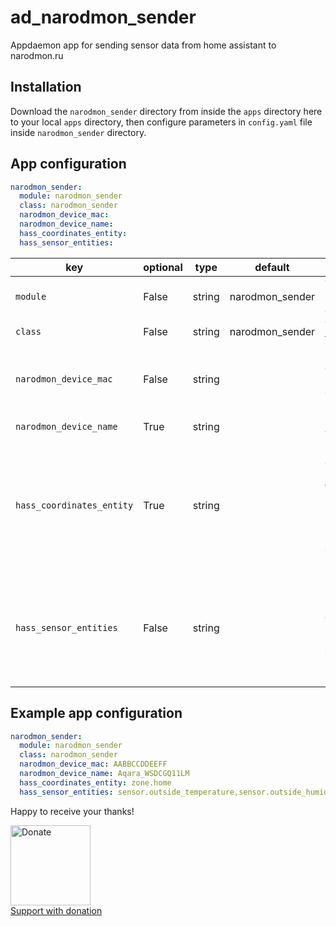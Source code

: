 # ad_narodmon_sender
Appdaemon app for sending sensor data from home assistant to narodmon.ru

## Installation

Download the `narodmon_sender` directory from inside the `apps` directory here to your local `apps` directory, then configure parameters in `config.yaml` file inside `narodmon_sender` directory.

## App configuration

```yaml
narodmon_sender:
  module: narodmon_sender
  class: narodmon_sender
  narodmon_device_mac:
  narodmon_device_name:
  hass_coordinates_entity:
  hass_sensor_entities:
```

key | optional | type | default | description
-- | -- | -- | -- | --
`module` | False | string | narodmon_sender | The module name of the app.
`class` | False | string | narodmon_sender | The name of the Class.
`narodmon_device_mac` | False | string | | MAC-address to identify your device on narodmon.ru
`narodmon_device_name` | True | string | | Name for your device
`hass_coordinates_entity` | True | string | | Home assistant zone entity_id for getting latitude and longitude, helps auto placing device on map
`hass_sensor_entities` | False | string | | Comma-separated home assistant sensor or binary_sensor entity_id`s (without spaces)

## Example app configuration

```yaml
narodmon_sender:
  module: narodmon_sender
  class: narodmon_sender
  narodmon_device_mac: AABBCCDDEEFF
  narodmon_device_name: Aqara_WSDCGQ11LM
  hass_coordinates_entity: zone.home
  hass_sensor_entities: sensor.outside_temperature,sensor.outside_humidity,sensor.outside_pressure,binary_sensor.window
  ```

Happy to receive your thanks!

<a href="https://pay.cloudtips.ru/p/eb0b1d9c" target="_blank"><img src="https://api.cloudtips.ru/api/layouts/qr/eb0b1d9c.png" width="128" height="auto" title="Donate"></img></a><br>
<a href="https://pay.cloudtips.ru/p/eb0b1d9c" target="_blank">Support with donation</a>
